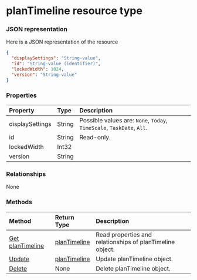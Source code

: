# planTimeline resource type



### JSON representation

Here is a JSON representation of the resource

<!-- {
  "blockType": "resource",
  "optionalProperties": [

  ],
  "@odata.type": "microsoft.graph.plantimeline"
}-->

```json
{
  "displaySettings": "String-value",
  "id": "String-value (identifier)",
  "lockedWidth": 1024,
  "version": "String-value"
}

```
### Properties
| Property	   | Type	|Description|
|:---------------|:--------|:----------|
|displaySettings|String| Possible values are: `None`, `Today`, `TimeScale`, `TaskDate`, `All`.|
|id|String| Read-only.|
|lockedWidth|Int32||
|version|String||

### Relationships
None


### Methods

| Method		   | Return Type	|Description|
|:---------------|:--------|:----------|
|[Get planTimeline](../api/plantimeline_get.md) | [planTimeline](plantimeline.md) |Read properties and relationships of planTimeline object.|
|[Update](../api/plantimeline_update.md) | [planTimeline](plantimeline.md)	|Update planTimeline object. |
|[Delete](../api/plantimeline_delete.md) | None |Delete planTimeline object. |

<!-- uuid: 8fcb5dbc-d5aa-4681-8e31-b001d5168d79
2015-10-25 14:57:30 UTC -->
<!-- {
  "type": "#page.annotation",
  "description": "planTimeline resource",
  "keywords": "",
  "section": "documentation",
  "tocPath": ""
}-->